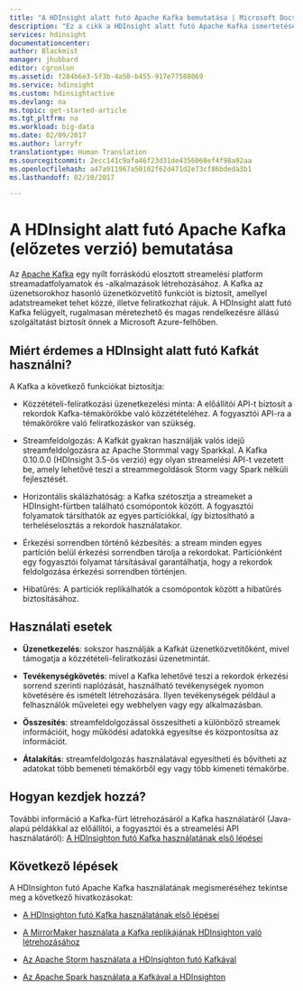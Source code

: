 ```yaml
---
title: "A HDInsight alatt futó Apache Kafka bemutatása | Microsoft Docs"
description: "Ez a cikk a HDInsight alatt futó Apache Kafka ismertetését tartalmazza. Leírja, mi ez, mire szolgál, illetve hol találhat példákat és információt a használatának első lépéseiről."
services: hdinsight
documentationcenter: 
author: Blackmist
manager: jhubbard
editor: cgronlun
ms.assetid: f284b6e3-5f3b-4a50-b455-917e77588069
ms.service: hdinsight
ms.custom: hdinsightactive
ms.devlang: na
ms.topic: get-started-article
ms.tgt_pltfrm: na
ms.workload: big-data
ms.date: 02/09/2017
ms.author: larryfr
translationtype: Human Translation
ms.sourcegitcommit: 2ecc141c9afa46f23d31de4356068ef4f98a92aa
ms.openlocfilehash: a47a911967a50102f62d471d2e73cf86bdeda3b1
ms.lasthandoff: 02/10/2017

---
```

# <a name="introducing-apache-kafka-on-hdinsight-preview"></a>A HDInsight alatt futó Apache Kafka (előzetes verzió) bemutatása

Az [Apache Kafka](https://kafka.apache.org) egy nyílt forráskódú elosztott streamelési platform streamadatfolyamatok és -alkalmazások létrehozásához. A Kafka az üzenetsorokhoz hasonló üzenetközvetítő funkciót is biztosít, amellyel adatstreameket tehet közzé, illetve feliratkozhat rájuk. A HDInsight alatt futó Kafka felügyelt, rugalmasan méretezhető és magas rendelkezésre állású szolgáltatást biztosít önnek a Microsoft Azure-felhőben.

## <a name="why-use-kafka-on-hdinsight"></a>Miért érdemes a HDInsight alatt futó Kafkát használni?

A Kafka a következő funkciókat biztosítja:

* Közzétételi-feliratkozási üzenetkezelési minta: A előállítói API-t biztosít a rekordok Kafka-témakörökbe való közzétételéhez. A fogyasztói API-ra a témakörökre való feliratkozáskor van szükség.

* Streamfeldolgozás: A Kafkát gyakran használják valós idejű streamfeldolgozásra az Apache Stormmal vagy Sparkkal. A Kafka 0.10.0.0 (HDInsight 3.5-ös verzió) egy olyan streamelési API-t vezetett be, amely lehetővé teszi a streammegoldások Storm vagy Spark nélküli fejlesztését.

* Horizontális skálázhatóság: a Kafka szétosztja a streameket a HDInsight-fürtben található csomópontok között. A fogyasztói folyamatok társíthatók az egyes partíciókkal, így biztosítható a terheléselosztás a rekordok használatakor.

* Érkezési sorrendben történő kézbesítés: a stream minden egyes partíción belül érkezési sorrendben tárolja a rekordokat. Partíciónként egy fogyasztói folyamat társításával garantálhatja, hogy a rekordok feldolgozása érkezési sorrendben történjen.

* Hibatűrés: A partíciók replikálhatók a csomópontok között a hibatűrés biztosításához.

## <a name="use-cases"></a>Használati esetek

* **Üzenetkezelés**: sokszor használják a Kafkát üzenetközvetítőként, mivel támogatja a közzétételi-feliratkozási üzenetmintát.

* **Tevékenységkövetés**: mivel a Kafka lehetővé teszi a rekordok érkezési sorrend szerinti naplózását, használható tevékenységek nyomon követésére és ismételt létrehozására. Ilyen tevékenységek például a felhasználók műveletei egy webhelyen vagy egy alkalmazásban.

* **Összesítés**: streamfeldolgozással összesítheti a különböző streamek információit, hogy működési adatokká egyesítse és központosítsa az információt.

* **Átalakítás**: streamfeldolgozás használatával egyesítheti és bővítheti az adatokat több bemeneti témakörből egy vagy több kimeneti témakörbe.

## <a name="where-do-i-start"></a>Hogyan kezdjek hozzá?

További információ a Kafka-fürt létrehozásáról a Kafka használatáról (Java-alapú példákkal az előállítói, a fogyasztói és a streamelési API használatáról): [A HDInsighton futó Kafka használatának első lépései](hdinsight-apache-kafka-get-started.md)

## <a name="next-steps"></a>Következő lépések

A HDInsighton futó Apache Kafka használatának megismeréséhez tekintse meg a következő hivatkozásokat:

* [A HDInsighton futó Kafka használatának első lépései](hdinsight-apache-kafka-get-started.md)

* [A MirrorMaker használata a Kafka replikájának HDInsighton való létrehozásához](hdinsight-apache-kafka-mirroring.md)

* [Az Apache Storm használata a HDInsighton futó Kafkával](hdinsight-apache-storm-with-kafka.md)

* [Az Apache Spark használata a Kafkával a HDInsighton](hdinsight-apache-spark-with-kafka.md)


